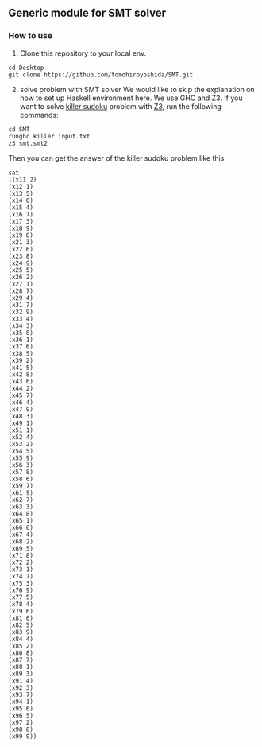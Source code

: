 ## Generic module for SMT solver

### How to use

1. Clone this repository to your local env.

```
cd Desktop
git clone https://github.com/tomohiroyoshida/SMT.git
```

2. solve problem with SMT solver
   We would like to skip the explanation on how to set up Haskell environment here.
   We use GHC and Z3.
   If you want to solve [killer sudoku](https://en.wikipedia.org/wiki/Killer_sudoku) problem with [Z3](https://github.com/Z3Prover/z3), run the following commands:

```
cd SMT
runghc killer input.txt
z3 smt.smt2
```

Then you can get the answer of the killer sudoku problem like this:

```
sat
((x11 2)
(x12 1)
(x13 5)
(x14 6)
(x15 4)
(x16 7)
(x17 3)
(x18 9)
(x19 8)
(x21 3)
(x22 6)
(x23 8)
(x24 9)
(x25 5)
(x26 2)
(x27 1)
(x28 7)
(x29 4)
(x31 7)
(x32 9)
(x33 4)
(x34 3)
(x35 8)
(x36 1)
(x37 6)
(x38 5)
(x39 2)
(x41 5)
(x42 8)
(x43 6)
(x44 2)
(x45 7)
(x46 4)
(x47 9)
(x48 3)
(x49 1)
(x51 1)
(x52 4)
(x53 2)
(x54 5)
(x55 9)
(x56 3)
(x57 8)
(x58 6)
(x59 7)
(x61 9)
(x62 7)
(x63 3)
(x64 8)
(x65 1)
(x66 6)
(x67 4)
(x68 2)
(x69 5)
(x71 8)
(x72 2)
(x73 1)
(x74 7)
(x75 3)
(x76 9)
(x77 5)
(x78 4)
(x79 6)
(x81 6)
(x82 5)
(x83 9)
(x84 4)
(x85 2)
(x86 8)
(x87 7)
(x88 1)
(x89 3)
(x91 4)
(x92 3)
(x93 7)
(x94 1)
(x95 6)
(x96 5)
(x97 2)
(x98 8)
(x99 9))
```

